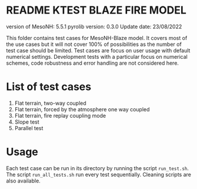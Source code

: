 README KTEST BLAZE FIRE MODEL
=============================

version of MesoNH: 5.5.1
pyrolib version: 0.3.0
Update date: 23/08/2022

This folder contains test cases for MesoNH-Blaze model.
It covers most of the use cases but it will not cover 100% of possibilities as the number of test case should be limited.
Test cases are focus on user usage with default numerical settings.
Development tests with a particular focus on numerical schemes, code robustness and error handling are not considered here.

# List of test cases

1. Flat terrain, two-way coupled
2. Flat terrain, forced by the atmosphere one way coupled
3. Flat terrain, fire replay coupling mode
4. Slope test
5. Parallel test

# Usage

Each test case can be run in its directory by running the script `run_test.sh`.
The script `run_all_tests.sh` run every test sequentially. 
Cleaning scripts are also available.